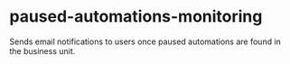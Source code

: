 # paused-automations-monitoring
Sends email notifications to users once paused automations are found in the business unit.
